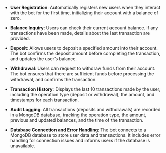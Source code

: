 - **User Registration**: Automatically registers new users when they interact with the bot for the first time, initializing their account with a balance of zero.

- **Balance Inquiry**: Users can check their current account balance. If any transactions have been made, details about the last transaction are provided.

- **Deposit**: Allows users to deposit a specified amount into their account. The bot confirms the deposit amount before completing the transaction, and updates the user’s balance.

- **Withdrawal**: Users can request to withdraw funds from their account. The bot ensures that there are sufficient funds before processing the withdrawal, and confirms the transaction.

- **Transaction History**: Displays the last 10 transactions made by the user, including the operation type (deposit or withdrawal), the amount, and timestamps for each transaction.

- **Audit Logging**: All transactions (deposits and withdrawals) are recorded in a MongoDB database, tracking the operation type, the amount, previous and updated balances, and the time of the transaction.

- **Database Connection and Error Handling**: The bot connects to a MongoDB database to store user data and transactions. It includes error handling for connection issues and informs users if the database is unavailable.

